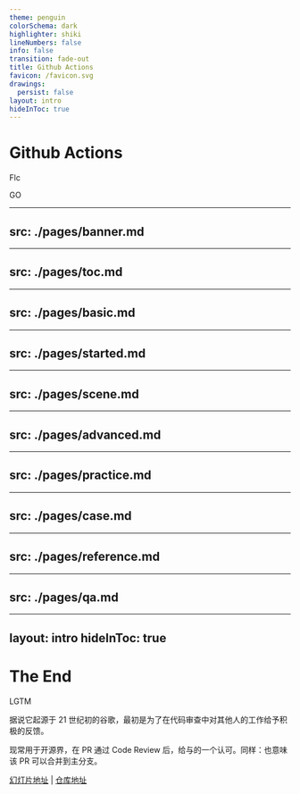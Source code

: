 ```yaml
---
theme: penguin
colorSchema: dark
highlighter: shiki
lineNumbers: false
info: false
transition: fade-out
title: Github Actions
favicon: /favicon.svg
drawings:
  persist: false
layout: intro
hideInToc: true
---
```


# Github Actions

Flc

<div class="pt-12">
  <span @click="$slidev.nav.next" class="px-2 py-1 rounded cursor-pointer" hover="bg-white bg-opacity-10">
    GO <carbon:arrow-right class="inline"/>
  </span>
</div>

---
src: ./pages/banner.md
---

---
src: ./pages/toc.md
---


[//]: # (---)

[//]: # (src: ./pages/why.md)

[//]: # (---)

---
src: ./pages/basic.md
---

---
src: ./pages/started.md
---

---
src: ./pages/scene.md
---

---
src: ./pages/advanced.md
---

---
src: ./pages/practice.md
---

---
src: ./pages/case.md
---

---
src: ./pages/reference.md
---

---
src: ./pages/qa.md
---

---
layout: intro
hideInToc: true
---

# The End

<p>LGTM</p>

<p v-click>据说它起源于 21 世纪初的谷歌，最初是为了在代码审查中对其他人的工作给予积极的反馈。</p>

<p v-click>现常用于开源界，在 PR 通过 Code Review 后，给与的一个认可。同样：也意味该 PR 可以合并到主分支。</p>

<div v-click class="opacity-50">

[幻灯片地址](https://github-actions.flc.io/)  |  [仓库地址](https://github.com/github-actions-templates/shared)

</div>
